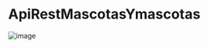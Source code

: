 # ApiRestMascotasYmascotas
![image](https://user-images.githubusercontent.com/50432842/183034325-512af0ca-1bc7-401e-8f95-c6c75ef54754.png)
